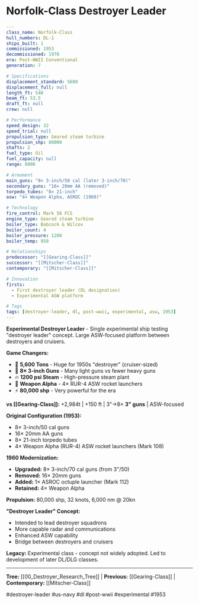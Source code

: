 # Norfolk-Class Destroyer Leader

```yaml
---
class_name: Norfolk-Class
hull_numbers: DL-1
ships_built: 1
commissioned: 1953
decommissioned: 1970
era: Post-WWII Conventional
generation: 7

# Specifications
displacement_standard: 5600
displacement_full: null
length_ft: 540
beam_ft: 53.5
draft_ft: null
crew: null

# Performance
speed_design: 32
speed_trial: null
propulsion_type: Geared steam turbine
propulsion_shp: 80000
shafts: 2
fuel_type: Oil
fuel_capacity: null
range: 6000

# Armament
main_guns: "8× 3-inch/50 cal (later 3-inch/70)"
secondary_guns: "16× 20mm AA (removed)"
torpedo_tubes: "8× 21-inch"
asw: "4× Weapon Alpha, ASROC (1960)"

# Technology
fire_control: Mark 56 FCS
engine_type: Geared steam turbine
boiler_type: Babcock & Wilcox
boiler_count: 4
boiler_pressure: 1200
boiler_temp: 950

# Relationships
predecessor: "[[Gearing-Class]]"
successor: "[[Mitscher-Class]]"
contemporary: "[[Mitscher-Class]]"

# Innovation
firsts:
  - First destroyer leader (DL designation)
  - Experimental ASW platform

# Tags
tags: [destroyer-leader, dl, post-wwii, experimental, asw, 1953]
---
```

**Experimental Destroyer Leader** - Single experimental ship testing "destroyer leader" concept. Large ASW-focused platform between destroyers and cruisers.

**Game Changers:**
- 📏 **5,600 Tons** - Huge for 1950s "destroyer" (cruiser-sized)
- 🎯 **8× 3-inch Guns** - Many light guns vs fewer heavy guns
- 🔥 **1200 psi Steam** - High-pressure steam plant
- 🚀 **Weapon Alpha** - 4× RUR-4 ASW rocket launchers
- ⚡ **80,000 shp** - Very powerful for the era

**vs [[Gearing-Class]]:** +2,984t | +150 ft | 3"→8× **3" guns** | ASW-focused

**Original Configuration (1953):**
- 8× 3-inch/50 cal guns
- 16× 20mm AA guns
- 8× 21-inch torpedo tubes
- 4× Weapon Alpha (RUR-4) ASW rocket launchers (Mark 108)

**1960 Modernization:**
- **Upgraded:** 8× 3-inch/70 cal guns (from 3"/50)
- **Removed:** 16× 20mm guns
- **Added:** 1× ASROC octuple launcher (Mark 112)
- **Retained:** 4× Weapon Alpha

**Propulsion:** 80,000 shp, 32 knots, 6,000 nm @ 20kn

**"Destroyer Leader" Concept:**
- Intended to lead destroyer squadrons
- More capable radar and communications
- Enhanced ASW capability
- Bridge between destroyers and cruisers

**Legacy:** Experimental class - concept not widely adopted. Led to development of later DL/DLG classes.

---
**Tree:** [[00_Destroyer_Research_Tree]] | **Previous:** [[Gearing-Class]] | **Contemporary:** [[Mitscher-Class]]

#destroyer-leader #us-navy #dl #post-wwii #experimental #1953
